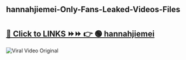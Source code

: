 
 ## hannahjiemei-Only-Fans-Leaked-Videos-Files

# <h2><a href="https://mediaupload.pro?hannahjiemei">🔗 Click to LINKS ⏩⏩ 👉 🟢 hannahjiemei </a></h2>

<a href="https://mediaupload.pro?hannahjiemei" rel="nofollow" data-target="animated-image.originalLink"><img src="https://i.ibb.co.com/xMMVF88/686577567.gif" alt="Viral Video Original" style="max-width: 100%; display: inline-block;" data-target="animated-image.originalImage"></a>